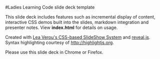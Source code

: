 #Ladies Learning Code slide deck template

This slide deck includes features such as incremental display of content, interactive CSS demos built into the slides, markdown integration and presenter notes. View **index.html** for details on usage.

Created with <a href="https://github.com/LeaVerou/csss/sample-slideshow.html">Lea Verou's CSS-based SlideShow System</a> and <a href="http://lab.hakim.se/reveal-js/">reveal.js</a>. Syntax highlighting courtesy of http://highlightjs.org.

Please use this slide deck in Chrome or Firefox.
